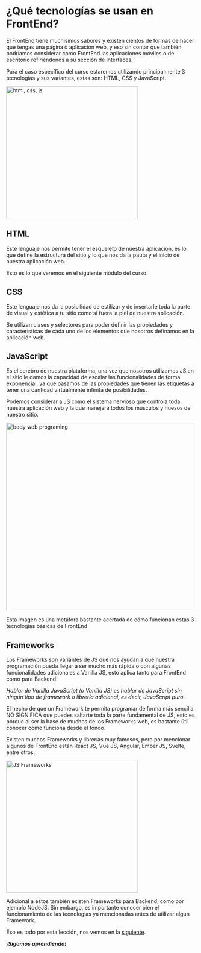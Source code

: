 # ¿Qué tecnologías se usan en FrontEnd?

El FrontEnd tiene muchísimos sabores y existen cientos de formas de hacer que tengas una página o aplicación web, y eso sin contar que también podríamos considerar como FrontEnd las aplicaciones móviles o de escritorio refiriendonos a su sección de interfaces.

Para el caso específico del curso estaremos utilizando principalmente 3 tecnologías y sus variantes, estas son: HTML, CSS y JavaScript.

<img src="../images/hcj.png" alt="html, css, js" height="350">

## HTML

Este lenguaje nos permite tener el esqueleto de nuestra aplicación, es lo que define la estructura del sitio y lo que nos da la pauta y el inicio de nuestra aplicación web.

Esto es lo que veremos en el siguiente módulo del curso.

## CSS

Este lenguaje nos da la posibilidad de estilizar y de insertarle toda la parte de visual y estética a tu sitio como si fuera la piel de nuestra aplicación.

Se utilizan clases y selectores para poder definir las propiedades y características de cada uno de los elementos que nosotros definamos en la aplicación web.

## JavaScript

Es el cerebro de nuestra plataforma, una vez que nosotros utilizamos JS en el sitio le damos la capacidad de escalar las funcionalidades de forma exponencial, ya que pasamos de las propiedades que tienen las etiquetas a tener una cantidad virtualmente infinita de posibilidades.

Podemos considerar a JS como el sistema nervioso que controla toda nuestra aplicación web y la que manejará todos los músculos y huesos de nuestro sitio.

<img src="../images/bodyExample.jpeg" alt="body web programing" height="500">

Esta imagen es una metáfora bastante acertada de cómo funcionan estas 3 tecnologías básicas de FrontEnd

## Frameworks

Los Frameworks son variantes de JS que nos ayudan a que nuestra programación pueda llegar a ser mucho más rápida o con algunas funcionalidades adicionales a Vanilla JS, esto aplica tanto para FrontEnd como para Backend.

*Hablar de Vanilla JavaScript (o Vanilla JS) es hablar de JavaScript sin ningún tipo de framework o librería adicional, es decir, JavaScript puro.*

El hecho de que un Framework te permita programar de forma más sencilla NO SIGNIFICA que puedes saltarte toda la parte fundamental de JS, esto es porque al ser la base de muchos de los Frameworks web, es bastante útil conocer como funciona desde el fondo.

Existen muchos Frameworks y librerías muy famosos, pero por mencionar algunos de FrontEnd están React JS, Vue JS, Angular, Ember JS, Svelte, entre otros.

<img src="../images/frameworks.png" alt="JS Frameworks" height="350">

Adicional a estos también existen Frameworks para Backend, como por ejemplo NodeJS. Sin embargo, es importante conocer bien el funcionamiento de las tecnologias ya mencionadas antes de utilizar algun Framework. 

Eso es todo por esta lección, nos vemos en la [siguiente](./3.-webDevSetup.md).

***¡Sigamos aprendiendo!***
